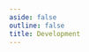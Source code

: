 ```yaml
---
aside: false
outline: false
title: Development
---
```


<script setup>
import { useRoute } from 'vitepress'

const route = useRoute()

const operationId = route.data.params.operationId
</script>

<OAOperation spec-url="https://api-dev.foxochat.app/v3/api-docs" :operationId="operationId" />
